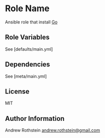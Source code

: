Role Name
=========

Ansible role that install [Go](https://golang.org/dl)

Role Variables
--------------

See [defaults/main.yml]

Dependencies
------------

See [meta/main.yml]

License
-------

MIT

Author Information
------------------

Andrew Rothstein andrew.rothstein@gmail.com
